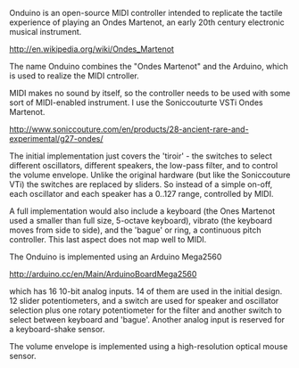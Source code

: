 Onduino is an open-source MIDI controller intended to replicate the 
tactile experience of playing an Ondes Martenot, an early 20th 
century electronic musical instrument.

http://en.wikipedia.org/wiki/Ondes_Martenot

The name Onduino combines the "Ondes Martenot" and the Arduino, which 
is used to realize the MIDI cntroller.

MIDI makes no sound by itself, so the controller needs to be used with 
some sort of MIDI-enabled instrument. I use the Soniccouturte VSTi 
Ondes Martenot.

http://www.soniccouture.com/en/products/28-ancient-rare-and-experimental/g27-ondes/

The initial implementation just covers the 'tiroir' - the switches to select 
different oscillators, different speakers, the low-pass filter, and to control 
the volume envelope. Unlike the original hardware (but like the Soniccouture VTi) 
the switches are replaced by sliders. So instead of a simple on-off, each oscillator 
and each speaker has a 0..127 range, controlled by MIDI.

A full implementation would also include a keyboard (the Ones Martenot 
used a smaller than full size, 5-octave keyboard), vibrato (the keyboard 
moves from side to side), and the 'bague' or ring, a continuous pitch controller.
This last aspect does not map well to MIDI.

The Onduino is implemented using an Arduino Mega2560

http://arduino.cc/en/Main/ArduinoBoardMega2560

which has 16 10-bit analog inputs. 14 of them are used in the initial design.
12 slider potentiometers, and a switch are used for speaker and oscillator 
selection plus one rotary potentiometer for the filter and another switch to 
select between keyboard and 'bague'. Another analog input is reserved for 
a keyboard-shake sensor.

The volume envelope is implemented using a high-resolution optical mouse
sensor.


